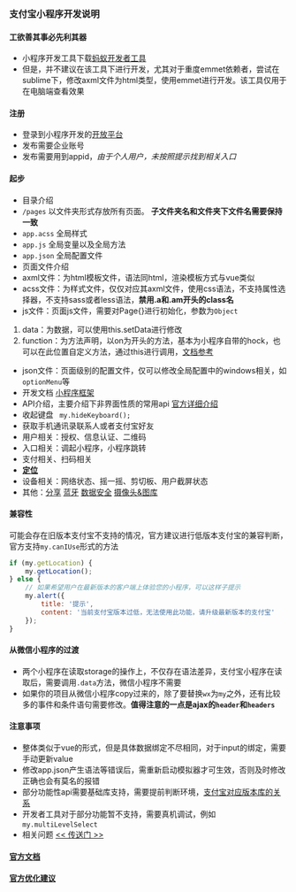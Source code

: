 ### 支付宝小程序开发说明

#### 工欲善其事必先利其器
- 小程序开发工具下载[蚂蚁开发者工具](https://docs.alipay.com/mini/ide/download)
- 但是，并不建议在该工具下进行开发，尤其对于重度emmet依赖者，尝试在sublime下，修改axml文件为html类型，使用emmet进行开发。该工具仅用于在电脑端查看效果

#### 注册
- 登录到小程序开发的[开放平台](https://open.alipay.com/platform/manageHome.htm)
- 发布需要企业账号
- 发布需要用到appid，*由于个人用户，未按照提示找到相关入口*

#### 起步

- 目录介绍
 - `/pages` 以文件夹形式存放所有页面。  **子文件夹名和文件夹下文件名需要保持一致**
 - `app.acss` 全局样式
 - `app.js` 全局变量以及全局方法
 - `app.json` 全局配置文件
- 页面文件介绍 
 - axml文件：为html模板文件，语法同html，渲染模板方式与vue类似
 - acss文件：为样式文件，仅仅对应其axml文件，使用css语法，不支持属性选择器，不支持sass或者less语法，**禁用.a和.am开头的class名**
 - js文件：页面js文件，需要对Page{}进行初始化，参数为`Object`  
  1. data：为数据，可以使用this.setData进行修改
  2. function：为方法声明，以on为开头的方法，基本为小程序自带的hock，也可以在此位置自定义方法，通过this进行调用，[文档参考](https://docs.alipay.com/mini/framework/page)
 - json文件：页面级别的配置文件，仅可以修改全局配置中的windows相关，如`optionMenu`等
- 开发文档 [小程序框架](https://docs.alipay.com/mini/component/overview)
- API介绍，主要介绍下非界面性质的常用api [官方详细介绍](https://docs.alipay.com/mini/api/overview)
 - 收起键盘 ` my.hideKeyboard();`
 - 获取手机通讯录联系人或者支付宝好友
 - 用户相关：授权、信息认证、二维码
 - 入口相关：调起小程序，小程序跳转
 - 支付相关、扫码相关
 - **[定位](https://docs.alipay.com/mini/api/location)**
 - 设备相关：网络状态、摇一摇、剪切板、用户截屏状态
 - 其他：[分享](https://docs.alipay.com/mini/api/share_app) [蓝牙](https://docs.alipay.com/mini/api/bluetooth-intro) [数据安全](https://docs.alipay.com/mini/api/data-safe) [摄像头&图库](https://docs.alipay.com/mini/api/media-image)

#### 兼容性  
可能会存在旧版本支付宝不支持的情况，官方建议进行低版本支付宝的兼容判断，官方支持`my.canIUse`形式的方法  
```javascript
if (my.getLocation) {
	my.getLocation();
} else {
    // 如果希望用户在最新版本的客户端上体验您的小程序，可以这样子提示
	my.alert({
		title: '提示',
		content: '当前支付宝版本过低，无法使用此功能，请升级最新版本的支付宝'
	});
}
```

#### 从微信小程序的过渡
- 两个小程序在读取storage的操作上，不仅存在语法差异，支付宝小程序在读取后，需要调用`.data`方法，微信小程序不需要
- 如果你的项目从微信小程序copy过来的，除了要替换`wx`为`my`之外，还有比较多的事件和条件语句需要修改。**值得注意的一点是ajax的`header`和`headers`**

#### 注意事项
- 整体类似于vue的形式，但是具体数据绑定不尽相同，对于input的绑定，需要手动更新value
- 修改app.json产生语法等错误后，需重新启动模拟器才可生效，否则及时修改正确也会有莫名的报错
- 部分功能性api需要基础库支持，需要提前判断环境，[支付宝对应版本库的关系](https://docs.alipay.com/mini/framework/lib)
- 开发者工具对于部分功能暂不支持，需要真机调试，例如`my.multiLevelSelect`
- 相关问题 [<< 传送门 >>](https://docs.alipay.com/mini/developer/qa)


#### **[官方文档](https://docs.alipay.com/mini/developer/getting-started)**
#### [官方优化建议](https://docs.alipay.com/mini/framework/performance-tips)